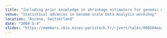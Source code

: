 ```yaml
---
title: "Including prior knowledge in shrinkage estimators for genomic data"
venue: "Statistical advances in Genome-scale Data Analysis workshop"
location: "Ascona, Switzerland"
date: "2009-5-4"
slides: "https://members.cbio.mines-paristech.fr/~jvert/talks/090504ascona/ascona.pdf"
---
```

